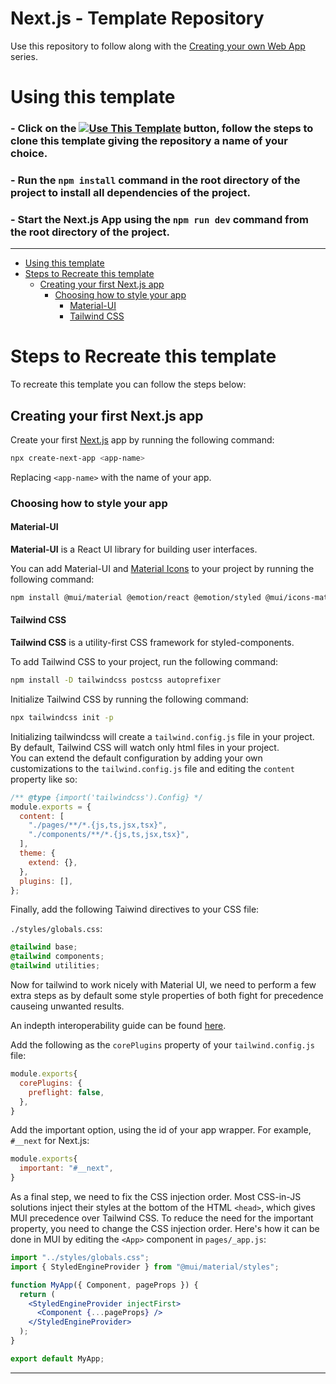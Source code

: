 # Next.js - Template Repository

Use this repository to follow along with the [Creating your own Web App](https://youtube.com/playlist?list=PLYlB334TcbXGVBqG-7m_udB-QTWQXYCf8) series.

# Using this template

### - Click on the <a target="_blank" href="https://github.com/HWTechClub/nextjs-template/generate"><img alt="Use This Template" title="Click the button above or this to copy the template" src="https://img.shields.io/badge/Use%20This%20Template-informational?style=flat-sqaure&color=2c974b" /></a> button, follow the steps to clone this template giving the repository a name of your choice.
### - Run the `npm install` command in the root directory of the project to install all dependencies of the project.
### - Start the Next.js App using the `npm run dev`  command from the root directory of the project.

---

- [Using this template](#using-this-template)
- [Steps to Recreate this template](#steps-to-recreate-this-template)
  - [Creating your first Next.js app](#creating-your-first-nextjs-app)
    - [Choosing how to style your app](#choosing-how-to-style-your-app)
      - [Material-UI](#material-ui)
      - [Tailwind CSS](#tailwind-css)

# Steps to Recreate this template

To recreate this template you can follow the steps below:

## Creating your first Next.js app

Create your first [Next.js](https://nextjs.org/) app by running the following command:

```bash
npx create-next-app <app-name>
```

Replacing `<app-name>` with the name of your app.

### Choosing how to style your app

#### Material-UI

**Material-UI** is a React UI library for building user interfaces.

You can add Material-UI and [Material Icons](https://fonts.google.com/icons?icon.set=Material+Icons) to your project by running the following command:

```bash
npm install @mui/material @emotion/react @emotion/styled @mui/icons-material
```

#### Tailwind CSS

**Tailwind CSS** is a utility-first CSS framework for styled-components.

To add Tailwind CSS to your project, run the following command:

```bash
npm install -D tailwindcss postcss autoprefixer
```

Initialize Tailwind CSS by running the following command:

```bash
npx tailwindcss init -p
```

Initializing tailwindcss will create a `tailwind.config.js` file in your project. By default, Tailwind CSS will watch only html files in your project.<br>
You can extend the default configuration by adding your own customizations to the `tailwind.config.js` file and editing the `content` property like so:

```js
/** @type {import('tailwindcss').Config} */
module.exports = {
  content: [
    "./pages/**/*.{js,ts,jsx,tsx}",
    "./components/**/*.{js,ts,jsx,tsx}",
  ],
  theme: {
    extend: {},
  },
  plugins: [],
};
```

Finally, add the following Taiwind directives to your CSS file:

`./styles/globals.css`:
```css
@tailwind base;
@tailwind components;
@tailwind utilities;
```

Now for tailwind to work nicely with Material UI, we need to perform a few extra steps as by default some style properties of both fight for precedence causeing unwanted results.

An indepth interoperability guide can be found [here](https://mui.com/material-ui/guides/interoperability/#tailwind-css).

Add the following as the `corePlugins` property of your `tailwind.config.js` file:

```js
module.exports{
  corePlugins: {
    preflight: false,
  },
}
```
Add the important option, using the id of your app wrapper. For example, `#__next` for Next.js:

```js
module.exports{
  important: "#__next",
}
```

As a final step, we need to fix the CSS injection order. Most CSS-in-JS solutions inject their styles at the bottom of the HTML `<head>`, which gives MUI precedence over Tailwind CSS. To reduce the need for the important property, you need to change the CSS injection order. Here's how it can be done in MUI by editing the `<App>` component in `pages/_app.js`:

```jsx
import "../styles/globals.css";
import { StyledEngineProvider } from "@mui/material/styles";

function MyApp({ Component, pageProps }) {
  return (
    <StyledEngineProvider injectFirst>
      <Component {...pageProps} />
    </StyledEngineProvider>
  );
}

export default MyApp;

```

---
